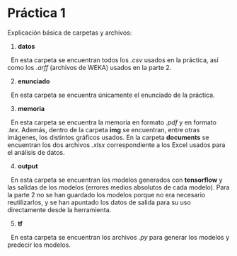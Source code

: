 # Práctica 1

Explicación básica de carpetas y archivos:

1. **datos**

&nbsp;&nbsp;En esta carpeta se encuentran todos los *.csv* usados en la práctica, así como los *.arff* (archivos de WEKA) usados en la parte 2.
    
2. **enunciado**

&nbsp;&nbsp;En esta carpeta se encuentra únicamente el enunciado de la práctica.

3. **memoria**

&nbsp;&nbsp;En esta carpeta se encuentra la memoria en formato *.pdf* y en formato *.tex*. Además, dentro de la carpeta **img** se encuentran, entre otras imágenes, los distintos gráficos usados. En la carpeta **documents** se encuentran los dos archivos *.xlsx* correspondiente a los Excel usados para el análisis de datos.

4. **output**
  
&nbsp;&nbsp;En esta carpeta se encuentran los modelos generados con **tensorflow** y las salidas de los modelos (errores medios absolutos de cada modelo). Para la parte 2 no se han guardado los modelos porque no era necesario reutilizarlos, y se han apuntado los datos de salida para su uso directamente desde la herramienta.

5. **tf**

&nbsp;&nbsp;En esta carpeta se encuentran los archivos *.py* para generar los modelos y predecir los modelos.
